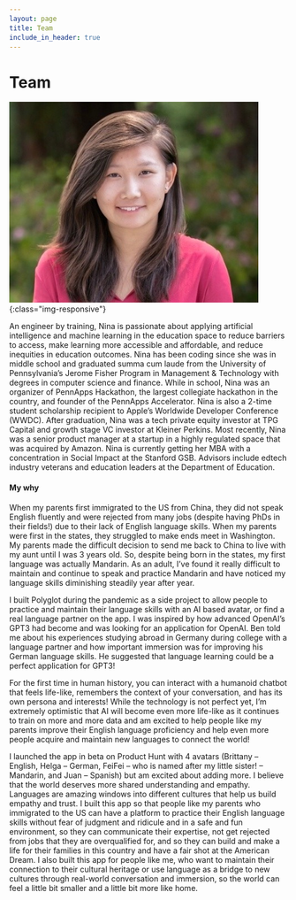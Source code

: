 ```yaml
---
layout: page
title: Team
include_in_header: true
---
```


# **Team**
![nina-lu](/assets/headshot.jpg){:class="img-responsive"}

An engineer by training, Nina is passionate about applying artificial intelligence and machine learning in the education space to reduce barriers to access, make learning more accessible and affordable, and reduce inequities in education outcomes. Nina has been coding since she was in middle school and graduated summa cum laude from the University of Pennsylvania’s Jerome Fisher Program in Management & Technology with degrees in computer science and finance. While in school, Nina was an organizer of PennApps Hackathon, the largest collegiate hackathon in the country, and founder of the PennApps Accelerator. Nina is also a 2-time student scholarship recipient to Apple’s Worldwide Developer Conference (WWDC). After graduation, Nina was a tech private equity investor at TPG Capital and growth stage VC investor at Kleiner Perkins. Most recently, Nina was a senior product manager at a startup in a highly regulated space that was acquired by Amazon. Nina is currently getting her MBA with a concentration in Social Impact at the Stanford GSB.
Advisors include edtech industry veterans and education leaders at the Department of Education.

#### My why
When my parents first immigrated to the US from China, they did not speak English fluently and were rejected from many jobs (despite having PhDs in their fields!) due to their lack of English language skills. When my parents were first in the states, they struggled to make ends meet in Washington. My parents made the difficult decision to send me back to China to live with my aunt until I was 3 years old. So, despite being born in the states, my first language was actually Mandarin. As an adult, I’ve found it really difficult to maintain and continue to speak and practice Mandarin and have noticed my language skills diminishing steadily year after year. 
  
I built Polyglot during the pandemic as a side project to allow people to practice and maintain their language skills with an AI based avatar, or find a real language partner on the app. I was inspired by how advanced OpenAI’s GPT3 had become and was looking for an application for OpenAI. Ben told me about his experiences studying abroad in Germany during college with a language partner and how important immersion was for improving his German language skills. He suggested that language learning could be a perfect application for GPT3! 
  
For the first time in human history, you can interact with a humanoid chatbot that feels life-like, remembers the context of your conversation, and has its own persona and interests! While the technology is not perfect yet, I’m extremely optimistic that AI will become even more life-like as it continues to train on more and more data and am excited to help people like my parents improve their English language proficiency and help even more people acquire and maintain new languages to connect the world! 
  
I launched the app in beta on Product Hunt with 4 avatars (Brittany – English, Helga – German, FeiFei – who is named after my little sister! – Mandarin, and Juan – Spanish) but am excited about adding more. I believe that the world deserves more shared understanding and empathy. Languages are amazing windows into different cultures that help us build empathy and trust. I built this app so that people like my parents who immigrated to the US can have a platform to practice their English language skills without fear of judgment and ridicule and in a safe and fun environment, so they can communicate their expertise, not get rejected from jobs that they are overqualified for, and so they can build and make a life for their families in this country and have a fair shot at the American Dream. I also built this app for people like me, who want to maintain their connection to their cultural heritage or use language as a bridge to new cultures through real-world conversation and immersion, so the world can feel a little bit smaller and a little bit more like home. 

